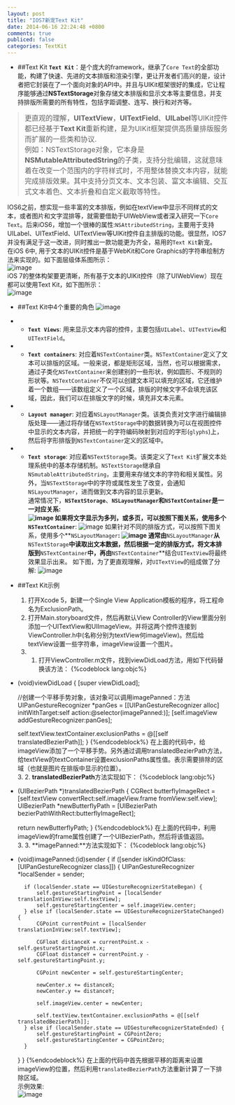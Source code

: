 ```yaml
---
layout: post
title: "IOS7新宠Text Kit"
date: 2014-06-16 22:24:48 +0800
comments: true
publiced: false
categories: TextKit
---
```


* ##Text Kit 
**`Text Kit`**：是个庞大的framework，继承了`Core Text`的全部功能，构建了快速、先进的文本排版和渲染引擎，更让开发者们高兴的是，设计者把它封装在了一个面向对象的API中。并且与UIKit框架很好的集成，它让程序能够通过**NSTextStorage**对象存储文本排版和显示文本等主要信息，并支持排版所需要的所有特性，包括字距调整、连写、换行和对齐等。  
><font size=3>更直观的理解，**UITextView**，**UITextField**、**UILabel**等UIKit控件都已经基于**Text Kit**重新构建，是为UIKit框架提供高质量排版服务而扩展的一些类和协议.  
例如：NSTextStorage对象，它本身是**NSMutableAttributedString**的子类，支持分批编辑，这就意味着在改变一个范围内的字符样式时，不用整体替换文本内容，就能完成排版效果。其中支持分页文本、文本包装、富文本编辑、交互式文本着色、文本折叠和自定义截取等特性。</font>  

IOS6之前，想实现一些丰富的文本排版，例如在textView中显示不同样式的文本，或者图片和文字混排等，就需要借助于UIWebView或者深入研究一下`Core Text`。后来iOS6，增加一个很棒的属性:`NSAttributedString`，主要用于支持UILabel、UITextField、UITextView等UIKit控件自主排版的功能。很显然，IOS7并没有满足于这一改进，同时推出一款功能更为齐全，易用的`Text Kit`新宠。  
在iOS 6中, 用于文本的UIKit控件是基于WebKit和Core Graphics的字符串绘制方法来实现的。如下面层级体系图所示：  
![image](/images/TextRenderingArchitecture-iOS6.png)  
iOS 7的整体构架要更清晰，所有基于文本的UIKit控件（除了UIWebView）现在都可以使用Text Kit，如下图所示：  
![image](/images/TextRenderingArchitecture-iOS7.png)  

<!--more-->
* ##Text Kit中4个重要的角色
![image](/images/TextKit_obj.jpg)  

* * **`Text Views`**: 用来显示文本内容的控件，主要包括`UILabel`、`UITextView`和`UITextField`。  
* * **`Text containers`**: 对应着`NSTextContainer`类。`NSTextContainer`定义了文本可以排版的区域。一般来说，都是矩形区域，当然，也可以根据需求，通过子类化`NSTextContainer`来创建别的一些形状，例如圆形、不规则的形状等。`NSTextContainer`不仅可以创建文本可以填充的区域，它还维护着一个数组——该数组定义了一个区域，排版的时候文字不会填充该区域，因此，我们可以在排版文字的时候，填充非文本元素。    
* * **`Layout manager`**: 对应着`NSLayoutManager`类。该类负责对文字进行编辑排版处理——通过将存储在`NSTextStorage`中的数据转换为可以在视图控件中显示的文本内容，并把统一的字符编码映射到对应的字形(`glyphs`)上，然后将字形排版到`NSTextContainer`定义的区域中。  
* * **`Text storage`**: 对应着`NSTextStorage`类。该类定义了`Text Kit`扩展文本处理系统中的基本存储机制。`NSTextStorage`继承自`NSmutableAttributedString`，主要用来存储文本的字符和相关属性。另外，当`NSTextStorage`中的字符或属性发生了改变，会通知`NSLayoutManager`，进而做到文本内容的显示更新。  
通常情况下，**`NSTextStorage`**、**`NSLayoutManager`**和**`NSTextContainer`**是一一对应关系:  
![image](/images/TextKit_obj1.jpg)
如果将文字显示为多列，或多页，可以按照下图关系，使用多个**`NSTextContainer`**:
![image](/images/TextKit_obj2.jpg)
如果针对不同的排版方式，可以按照下图关系，使用多个**`NSLayoutManager`**:
![image](/images/TextKit_obj3.jpg) 
通常由**`NSLayoutManager`**从**`NSTextStorage`**中读取出文本数据，然后根据一定的排版方式，将文本排版到**`NSTextContainer`**中，再由**`NSTextContainer`**结合`UITextView`将最终效果显示出来。
如下图，为了更直观理解，对`UITextView`的组成做了分解: 
![image](/images/TextKit.jpg)

* ##Text Kit示例

  1. 打开Xcode 5，新建一个Single View Application模板的程序，将工程命名为ExclusionPath。
  2. 打开Main.storyboard文件，然后再默认View Controller的View里面分别添加一个UITextView和UIImageView。并将这两个控件连接到ViewController.h中(名称分别为textView何imageView)。然后给textView设置一些字符串，imageView设置一个图片。
  3. 1. 打开ViewController.m文件，找到viewDidLoad方法，用如下代码替换该方法：
{%codeblock lang:objc%}
- (void)viewDidLoad
{
    [super viewDidLoad];

    //创建一个平移手势对象，该对象可以调用imagePanned：方法
    UIPanGestureRecognizer *panGes = [[UIPanGestureRecognizer alloc] initWithTarget:self action:@selector(imagePanned:)];
    [self.imageView addGestureRecognizer:panGes];

    self.textView.textContainer.exclusionPaths = @[[self translatedBezierPath]];
}
{%endcodeblock%}
在上面的代码中，给imageView添加了一个平移手势。另外通过调用translatedBezierPath方法，给textView的textContainer设置exclusionPaths属性值。表示需要排除的区域（也就是图片在排版中显示的位置）。  
  3. 2. **translatedBezierPath**方法实现如下：
{%codeblock lang:objc%}
- (UIBezierPath *)translatedBezierPath
{
    CGRect butterflyImageRect = [self.textView convertRect:self.imageView.frame fromView:self.view];
    UIBezierPath *newButterflyPath = [UIBezierPath bezierPathWithRect:butterflyImageRect];

    return newButterflyPath;
}
{%endcodeblock%}
在上面的代码中，利用imageView的frame属性创建了一个UIBezierPath，然后将该值返回。  
  3. 3. **imagePanned:**方法实现如下：
{%codeblock lang:objc%}
- (void)imagePanned:(id)sender
{
    if ([sender isKindOfClass:[UIPanGestureRecognizer class]]) {
        UIPanGestureRecognizer *localSender = sender;

        if (localSender.state == UIGestureRecognizerStateBegan) {
            self.gestureStartingPoint = [localSender translationInView:self.textView];
            self.gestureStartingCenter = self.imageView.center;
        } else if (localSender.state == UIGestureRecognizerStateChanged) {
            CGPoint currentPoint = [localSender translationInView:self.textView];

            CGFloat distanceX = currentPoint.x - self.gestureStartingPoint.x;
            CGFloat distanceY = currentPoint.y - self.gestureStartingPoint.y;

            CGPoint newCenter = self.gestureStartingCenter;

            newCenter.x += distanceX;
            newCenter.y += distanceY;

            self.imageView.center = newCenter;

            self.textView.textContainer.exclusionPaths = @[[self translatedBezierPath]];
        } else if (localSender.state == UIGestureRecognizerStateEnded) {
            self.gestureStartingPoint = CGPointZero;
            self.gestureStartingCenter = CGPointZero;
        }
    }
}
{%endcodeblock%}
在上面的代码中首先根据平移的距离来设置imageView的位置，然后利用`translatedBezierPath`方法重新计算了一下排除区域。  
示例效果:  
![image](/images/TextKit_gif.gif)